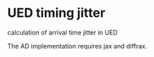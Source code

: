 # UED timing jitter

calculation of arrival time jitter in UED

The AD implementation requires jax and diffrax.
